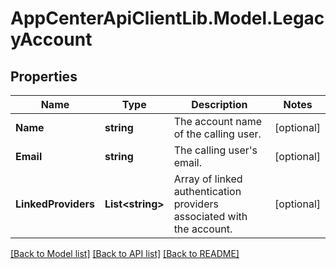 # AppCenterApiClientLib.Model.LegacyAccount
## Properties

Name | Type | Description | Notes
------------ | ------------- | ------------- | -------------
**Name** | **string** | The account name of the calling user. | [optional] 
**Email** | **string** | The calling user&#x27;s email. | [optional] 
**LinkedProviders** | **List&lt;string&gt;** | Array of linked authentication providers associated with the account. | [optional] 

[[Back to Model list]](../README.md#documentation-for-models) [[Back to API list]](../README.md#documentation-for-api-endpoints) [[Back to README]](../README.md)

